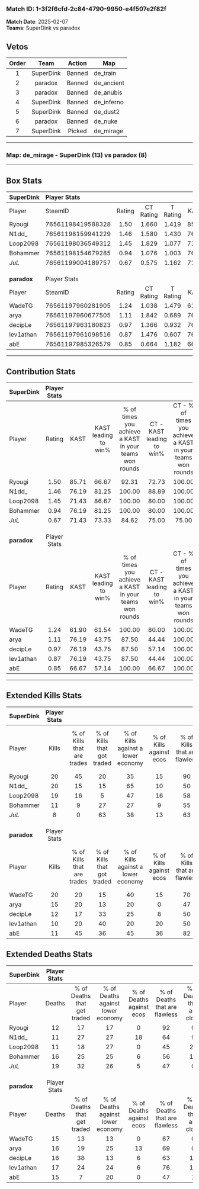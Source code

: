 ### Match ID: 1-3f2f6cfd-2c84-4790-9950-e4f507e2f82f  
**Match Date**: 2025-02-07  
**Teams**: SuperDink vs paradox  

## Vetos  

| Order | Team | Action | Map |
| :---: | :--: | :----: | --- |
| 1 | SuperDink | Banned | de_train |
| 2 | paradox | Banned | de_ancient |
| 3 | paradox | Banned | de_anubis |
| 4 | SuperDink | Banned | de_inferno |
| 5 | SuperDink | Banned | de_dust2 |
| 6 | paradox | Banned | de_nuke |
| 7 | SuperDink | Picked | de_mirage |

---  

### **Map**: de_mirage - SuperDink (13) vs paradox (8)  
---  

## Box Stats  

| **SuperDink** | Player Stats      |        |           |          |       |       |       |         |        |      |     |
| :- | :- | :-: | :-: | :-: | :-: | :-: | :-: | :-: | :-: | :-: | :-: |
| Player        | SteamID           | Rating | CT Rating | T Rating | KAST  |  ADR  | Kills | Assists | Deaths | K/D  | HS% |
| Ryougi        | 76561198419588328 |  1.50  |   1.660   |  1.419   | 85.71 | 89.1  |  20   |    2    |   12   | 1.67 | 50  |
| N1dd_         | 76561198159941229 |  1.46  |   1.580   |  1.430   | 76.19 | 88.7  |  20   |    4    |   11   | 1.82 | 40  |
| Loop2098      | 76561198036549312 |  1.45  |   1.829   |  1.077   | 71.43 | 104.7 |  19   |    6    |   11   | 1.73 | 57  |
| Bohammer      | 76561198154679285 |  0.94  |   1.076   |  1.003   | 76.19 | 75.8  |  11   |    7    |   16   | 0.69 | 63  |
| _JuL_         | 76561199004189757 |  0.67  |   0.575   |  1.162   | 71.43 | 61.4  |   8   |   10    |   19   | 0.42 | 75  |
|               |                   |        |           |          |       |       |       |         |        |      |     |
|               |                   |        |           |          |       |       |       |         |        |      |     |
|               |                   |        |           |          |       |       |       |         |        |      |     |
| **paradox**   | Player Stats      |        |           |          |       |       |       |         |        |      |     |
| Player        | SteamID           | Rating | CT Rating | T Rating | KAST  |  ADR  | Kills | Assists | Deaths | K/D  | HS% |
| WadeTG        | 76561197960281905 |  1.24  |   1.038   |  1.479   | 61.90 | 85.0  |  20   |    2    |   15   | 1.33 | 60  |
| arya          | 76561197960677505 |  1.11  |   1.842   |  0.689   | 76.19 | 76.3  |  15   |    7    |   16   | 0.94 | 33  |
| decipLe       | 76561197963180823 |  0.97  |   1.366   |  0.932   | 76.19 | 73.8  |  12   |    5    |   16   | 0.75 | 50  |
| lev1athan     | 76561197961098516 |  0.87  |   1.476   |  0.607   | 76.19 | 76.1  |  10   |    7    |   17   | 0.59 | 30  |
| abE           | 76561197985326579 |  0.85  |   0.664   |  1.182   | 66.67 | 62.5  |  11   |    6    |   15   | 0.73 | 45  |
---  

## Contribution Stats  

| **SuperDink** | Player Stats |       |                      |                                                        |                           |                                                             |                          |                                                            |
| :- | :-: | :-: | :-: | :-: | :-: | :-: | :-: | :-: |
| Player        |    Rating    | KAST  | KAST leading to win% | % of times you achieve a KAST in your teams won rounds | CT - KAST leading to win% | CT - % of times you achieve a KAST in your teams won rounds | T - KAST leading to win% | T - % of times you achieve a KAST in your teams won rounds |
| Ryougi        |     1.50     | 85.71 |        66.67         |                         92.31                          |           72.73           |                           100.00                            |          57.14           |                           80.00                            |
| N1dd_         |     1.46     | 76.19 |        81.25         |                         100.00                         |           88.89           |                           100.00                            |          71.43           |                           100.00                           |
| Loop2098      |     1.45     | 71.43 |        86.67         |                         100.00                         |           80.00           |                           100.00                            |          100.00          |                           100.00                           |
| Bohammer      |     0.94     | 76.19 |        81.25         |                         100.00                         |           80.00           |                           100.00                            |          83.33           |                           100.00                           |
| _JuL_         |     0.67     | 71.43 |        73.33         |                         84.62                          |           75.00           |                            75.00                            |          71.43           |                           100.00                           |
|               |              |       |                      |                                                        |                           |                                                             |                          |                                                            |
|               |              |       |                      |                                                        |                           |                                                             |                          |                                                            |
|               |              |       |                      |                                                        |                           |                                                             |                          |                                                            |
| **paradox**   | Player Stats |       |                      |                                                        |                           |                                                             |                          |                                                            |
| Player        |    Rating    | KAST  | KAST leading to win% | % of times you achieve a KAST in your teams won rounds | CT - KAST leading to win% | CT - % of times you achieve a KAST in your teams won rounds | T - KAST leading to win% | T - % of times you achieve a KAST in your teams won rounds |
| WadeTG        |     1.24     | 61.90 |        61.54         |                         100.00                         |           80.00           |                           100.00                            |          50.00           |                           100.00                           |
| arya          |     1.11     | 76.19 |        43.75         |                         87.50                          |           44.44           |                           100.00                            |          42.86           |                           75.00                            |
| decipLe       |     0.97     | 76.19 |        43.75         |                         87.50                          |           57.14           |                           100.00                            |          33.33           |                           75.00                            |
| lev1athan     |     0.87     | 76.19 |        43.75         |                         87.50                          |           44.44           |                           100.00                            |          42.86           |                           75.00                            |
| abE           |     0.85     | 66.67 |        57.14         |                         100.00                         |           66.67           |                           100.00                            |          50.00           |                           100.00                           |
---  

## Extended Kills Stats  

| **SuperDink** | Player Stats |                            |                            |                                    |                         |                              |                                 |                                       |                    |           |
| :- | :-: | :-: | :-: | :-: | :-: | :-: | :-: | :-: | :-: | :-: |
| Player        |    Kills     | % of Kills that are trades | % of Kills that got traded | % of Kills against a lower economy | % of Kills against ecos | % of Kills that are flawless | % of Kills that are close duels | % of Kills that are assisted by flash | Pistol Round Kills | AWP Kills |
| Ryougi        |      20      |             45             |             20             |                 35                 |           15            |              90              |                0                |                   5                   |         6          |     2     |
| N1dd_         |      20      |             15             |             15             |                 65                 |           10            |              50              |               15                |                   0                   |         0          |     0     |
| Loop2098      |      19      |             16             |             5              |                 47                 |           16            |              58              |                0                |                   0                   |         0          |     2     |
| Bohammer      |      11      |             9              |             27             |                 27                 |            9            |              55              |               18                |                   0                   |         0          |     1     |
| _JuL_         |      8       |             0              |             63             |                 38                 |           13            |              63              |                0                |                   0                   |         0          |     2     |
|               |              |                            |                            |                                    |                         |                              |                                 |                                       |                    |           |
|               |              |                            |                            |                                    |                         |                              |                                 |                                       |                    |           |
|               |              |                            |                            |                                    |                         |                              |                                 |                                       |                    |           |
| **paradox**   | Player Stats |                            |                            |                                    |                         |                              |                                 |                                       |                    |           |
| Player        |    Kills     | % of Kills that are trades | % of Kills that got traded | % of Kills against a lower economy | % of Kills against ecos | % of Kills that are flawless | % of Kills that are close duels | % of Kills that are assisted by flash | Pistol Round Kills | AWP Kills |
| WadeTG        |      20      |             20             |             15             |                 40                 |           15            |              70              |                0                |                  15                   |         0          |     1     |
| arya          |      15      |             20             |             13             |                 20                 |            0            |              47              |                7                |                  13                   |         5          |     2     |
| decipLe       |      12      |             17             |             33             |                 25                 |            8            |              50              |               17                |                   0                   |         0          |     0     |
| lev1athan     |      10      |             20             |             40             |                 20                 |           20            |              50              |               10                |                  10                   |         0          |     2     |
| abE           |      11      |             45             |             36             |                 45                 |           36            |              82              |               18                |                   0                   |         2          |     2     |
## Extended Deaths Stats  

| **SuperDink** | Player Stats |                             |                                   |                          |                               |                            |                           |               |
| :- | :-: | :-: | :-: | :-: | :-: | :-: | :-: | :-: |
| Player        |    Deaths    | % of Deaths that get traded | % of Deaths against lower economy | % of Deaths against ecos | % of Deaths that are flawless | % of Deaths that are close | % of Deaths while blinded | Deaths to AWP |
| Ryougi        |      12      |             17              |                17                 |            0             |              92               |             0              |            25             |       1       |
| N1dd_         |      11      |             27              |                27                 |            18            |              64               |             9              |             0             |       1       |
| Loop2098      |      11      |             18              |                27                 |            0             |              45               |             27             |             0             |       0       |
| Bohammer      |      16      |             25              |                25                 |            6             |              56               |             13             |             6             |       2       |
| _JuL_         |      19      |             32              |                26                 |            5             |              47               |             0              |            11             |       3       |
|               |              |                             |                                   |                          |                               |                            |                           |               |
|               |              |                             |                                   |                          |                               |                            |                           |               |
|               |              |                             |                                   |                          |                               |                            |                           |               |
| **paradox**   | Player Stats |                             |                                   |                          |                               |                            |                           |               |
| Player        |    Deaths    | % of Deaths that get traded | % of Deaths against lower economy | % of Deaths against ecos | % of Deaths that are flawless | % of Deaths that are close | % of Deaths while blinded | Deaths to AWP |
| WadeTG        |      15      |             13              |                13                 |            0             |              67               |             0              |             0             |       2       |
| arya          |      16      |             19              |                25                 |            13            |              69               |             0              |             0             |       1       |
| decipLe       |      16      |             38              |                13                 |            6             |              63               |             13             |             0             |       0       |
| lev1athan     |      17      |             24              |                24                 |            6             |              76               |             12             |             0             |       3       |
| abE           |      15      |              7              |                20                 |            0             |              47               |             7              |             7             |       0       |
